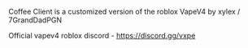 Coffee Client is a customized version of the roblox VapeV4 by xylex / 7GrandDadPGN

Official vapev4 roblox discord - https://discord.gg/vxpe
